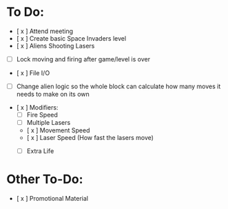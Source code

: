 # To Do:
- [ x ] Attend meeting
- [ x ] Create basic Space Invaders level
- [ x ] Aliens Shooting Lasers
- [ ] Lock moving and firing after game/level is over

- [ x ] File I/O

- [ ] Change alien logic so the whole block can calculate how many moves it needs to make on its own

- [ x ] Modifiers:
  - [ ] Fire Speed
  - [ ] Multiple Lasers
  - [ x ] Movement Speed
  - [ x ] Laser Speed (How fast the lasers move)
  - [ ] Extra Life


# Other To-Do:
- [ x ] Promotional Material